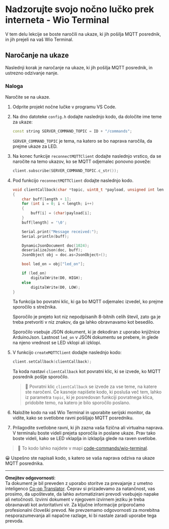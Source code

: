 <!--
CO_OP_TRANSLATOR_METADATA:
{
  "original_hash": "6754c915dae64ba70fcd5e52c37f3adf",
  "translation_date": "2025-08-28T13:49:44+00:00",
  "source_file": "1-getting-started/lessons/4-connect-internet/wio-terminal-commands.md",
  "language_code": "sl"
}
-->
# Nadzorujte svojo nočno lučko prek interneta - Wio Terminal

V tem delu lekcije se boste naročili na ukaze, ki jih pošilja MQTT posrednik, in jih prejeli na vaš Wio Terminal.

## Naročanje na ukaze

Naslednji korak je naročanje na ukaze, ki jih pošilja MQTT posrednik, in ustrezno odzivanje nanje.

### Naloga

Naročite se na ukaze.

1. Odprite projekt nočne lučke v programu VS Code.

1. Na dno datoteke `config.h` dodajte naslednjo kodo, da določite ime teme za ukaze:

    ```cpp
    const string SERVER_COMMAND_TOPIC = ID + "/commands";
    ```

    `SERVER_COMMAND_TOPIC` je tema, na katero se bo naprava naročila, da prejme ukaze za LED.

1. Na konec funkcije `reconnectMQTTClient` dodajte naslednjo vrstico, da se naročite na temo ukazov, ko se MQTT odjemalec ponovno poveže:

    ```cpp
    client.subscribe(SERVER_COMMAND_TOPIC.c_str());
    ```

1. Pod funkcijo `reconnectMQTTClient` dodajte naslednjo kodo.

    ```cpp
    void clientCallback(char *topic, uint8_t *payload, unsigned int length)
    {
        char buff[length + 1];
        for (int i = 0; i < length; i++)
        {
            buff[i] = (char)payload[i];
        }
        buff[length] = '\0';
    
        Serial.print("Message received:");
        Serial.println(buff);
    
        DynamicJsonDocument doc(1024);
        deserializeJson(doc, buff);
        JsonObject obj = doc.as<JsonObject>();
    
        bool led_on = obj["led_on"];
    
        if (led_on)
            digitalWrite(D0, HIGH);
        else
            digitalWrite(D0, LOW);
    }
    ```

    Ta funkcija bo povratni klic, ki ga bo MQTT odjemalec izvedel, ko prejme sporočilo s strežnika.

    Sporočilo je prejeto kot niz nepodpisanih 8-bitnih celih števil, zato ga je treba pretvoriti v niz znakov, da ga lahko obravnavamo kot besedilo.

    Sporočilo vsebuje JSON dokument, ki je dekodiran z uporabo knjižnice ArduinoJson. Lastnost `led_on` v JSON dokumentu se prebere, in glede na njeno vrednost se LED vklopi ali izklopi.

1. V funkcijo `createMQTTClient` dodajte naslednjo kodo:

    ```cpp
    client.setCallback(clientCallback);
    ```

    Ta koda nastavi `clientCallback` kot povratni klic, ki se izvede, ko MQTT posrednik pošlje sporočilo.

    > 💁 Povratni klic `clientCallback` se izvede za vse teme, na katere ste naročeni. Če kasneje napišete kodo, ki posluša več tem, lahko iz parametra `topic`, ki je posredovan funkciji povratnega klica, pridobite temo, na katero je bilo sporočilo poslano.

1. Naložite kodo na vaš Wio Terminal in uporabite serijski monitor, da vidite, kako se svetlobne ravni pošiljajo MQTT posredniku.

1. Prilagodite svetlobne ravni, ki jih zazna vaša fizična ali virtualna naprava. V terminalu boste videli prejeta sporočila in poslane ukaze. Prav tako boste videli, kako se LED vklaplja in izklaplja glede na raven svetlobe.

> 💁 To kodo lahko najdete v mapi [code-commands/wio-terminal](../../../../../1-getting-started/lessons/4-connect-internet/code-commands/wio-terminal).

😀 Uspešno ste napisali kodo, s katero se vaša naprava odziva na ukaze MQTT posrednika.

---

**Omejitev odgovornosti**:  
Ta dokument je bil preveden z uporabo storitve za prevajanje z umetno inteligenco [Co-op Translator](https://github.com/Azure/co-op-translator). Čeprav si prizadevamo za natančnost, vas prosimo, da upoštevate, da lahko avtomatizirani prevodi vsebujejo napake ali netočnosti. Izvirni dokument v njegovem izvirnem jeziku je treba obravnavati kot avtoritativni vir. Za ključne informacije priporočamo profesionalni človeški prevod. Ne prevzemamo odgovornosti za morebitna nesporazumevanja ali napačne razlage, ki bi nastale zaradi uporabe tega prevoda.